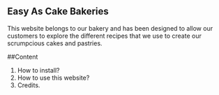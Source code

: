 ## Easy As Cake Bakeries

This website belongs to our bakery and has been designed to allow our customers to explore the different recipes that we use to create our scrumpcious cakes and pastries.

##Content
1. How to install?
2. How to use this website?
3. Credits.
